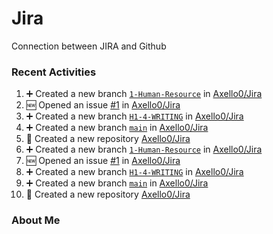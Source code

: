 # Jira
Connection between JIRA and Github

### Recent Activities
<!--START_SECTION:activity-->
1. ➕ Created a new branch [`1-Human-Resource`](https://github.com/Axello0/Jira/tree/1-Human-Resource) in [Axello0/Jira](https://github.com/Axello0/Jira)
2. 🆕 Opened an issue [#1](https://github.com/Axello0/Jira/issues/1) in [Axello0/Jira](https://github.com/Axello0/Jira)
3. ➕ Created a new branch [`H1-4-WRITING`](https://github.com/Axello0/Jira/tree/H1-4-WRITING) in [Axello0/Jira](https://github.com/Axello0/Jira)
4. ➕ Created a new branch [`main`](https://github.com/Axello0/Jira/tree/main) in [Axello0/Jira](https://github.com/Axello0/Jira)
5. 🎉 Created a new repository [Axello0/Jira](https://github.com/Axello0/Jira)
6. ➕ Created a new branch [`1-Human-Resource`](https://github.com/Axello0/Jira/tree/1-Human-Resource) in [Axello0/Jira](https://github.com/Axello0/Jira)
7. 🆕 Opened an issue [#1](https://github.com/Axello0/Jira/issues/1) in [Axello0/Jira](https://github.com/Axello0/Jira)
8. ➕ Created a new branch [`H1-4-WRITING`](https://github.com/Axello0/Jira/tree/H1-4-WRITING) in [Axello0/Jira](https://github.com/Axello0/Jira)
9. ➕ Created a new branch [`main`](https://github.com/Axello0/Jira/tree/main) in [Axello0/Jira](https://github.com/Axello0/Jira)
10. 🎉 Created a new repository [Axello0/Jira](https://github.com/Axello0/Jira)
<!--END_SECTION:activity-->

### About Me
<!--MYLINKS:START -->
<!--MYLINKS:END -->
